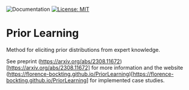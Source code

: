 ![Documentation](https://github.com/florence-bockting/example-project/actions/workflows/docs.yml/badge.svg)
[![License: MIT](https://img.shields.io/badge/License-MIT-red.svg)](https://opensource.org/licenses/MIT)

# Prior Learning
Method for eliciting prior distributions from expert knowledge.

See preprint (https://arxiv.org/abs/2308.11672)[https://arxiv.org/abs/2308.11672] for more information and the website (https://florence-bockting.github.io/PriorLearning)[https://florence-bockting.github.io/PriorLearning] for implemented case studies.

